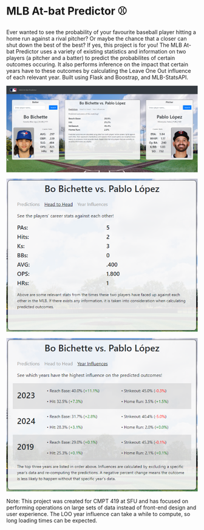# MLB At-bat Predictor ⚾

Ever wanted to see the probability of your favourite baseball player hitting a home run against a rival pitcher? Or maybe the chance that a closer can shut down the best of the best? If yes, this project is for you! The MLB At-bat Predictor uses a variety of existing statistics and information on two players (a pitcher and a batter) to predict the probabilites of certain outcomes occuring. It also performs inference on the impact that certain years have to these outcomes by calculating the Leave One Out influence of each relevant year. Built using Flask and Boostrap, and MLB-StatsAPI.

![alt text](main_page.png "Main Page")

![alt text](past_outcomes.png "Past Outcomes")

![alt text](year_influences.png "Year Influences")

Note: This project was created for CMPT 419 at SFU and has focused on performing operations on large sets of data instead of front-end design and user experience. The LOO year influence can take a while to compute, so long loading times can be expected.
